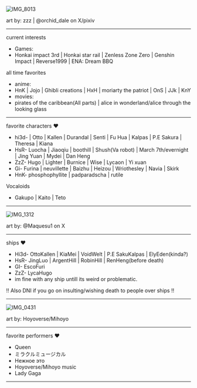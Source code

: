 ![IMG_8013](https://github.com/user-attachments/assets/da1475d4-73c6-40e5-9740-3ccdb4ac4c55)

art by: zzz | @orchid_dale on X/pixiv
-- -- --
current interests
- Games:
- Honkai impact 3rd | Honkai star rail | Zenless Zone Zero | Genshin Impact | Reverse1999 | ENA: Dream BBQ

all time favorites
- anime:
- HnK | Jojo | Ghibli creations | HxH | moriarty the patriot | OnS | JJk | KnY
- movies:
- pirates of the caribbean(All parts) | alice in wonderland/alice through the looking glass
-- -- --
favorite characters ♥
- hi3d- | Otto | Kallen | Durandal | Senti | Fu Hua | Kalpas | P.E Sakura | Theresa | Kiana
- HsR- Luocha | Jiaoqiu | boothill | Shush(Va robot) | March 7th/evernight | Jing Yuan | Mydei | Dan Heng
- ZzZ- Hugo | Lighter | Burnice | Wise | Lycaon | Yi xuan
- Gi- Furina | neuvillette | Baizhu | Heizou | Wriothesley | Navia | Skirk
- HnK- phosphophyllite | padparadscha | rutile

Vocaloids
- Gakupo | Kaito | Teto
-- -- --
![IMG_1312](https://github.com/user-attachments/assets/0ce4f5ba-ca0a-478c-8095-11c62d022e72)

art by: @Maquesu1 on X
-- -- --
ships ♥
- Hi3d- OttoKallen | KiaMei | VoidWelt | P.E SakuKalpas | ElyEden(kinda?)
- HsR- JingLuo | ArgentHill | RobinHill | RenHeng(before death)
- GI- EscoFuri
- ZzZ- LycaHugo
- im fine with any ship untill its weird or problematic.

 !! Also DNI if you go on insulting/wishing death to people over ships !!
-- -- --
![IMG_0431](https://github.com/user-attachments/assets/f924b17a-09be-4944-b1db-38096d999391)

art by: Hoyoverse/Mihoyo
-- -- --
favorite performers ♥
- Queen
- ミラクルミュージカル
- Нежное это
- Hoyoverse/Mihoyo music
- Lady Gaga
-- -- --
<!---]
ChU-0u/ChU-0u is a ✨ special ✨ repository because its `README.md` (this file) appears on your GitHub profile.
You can click the Preview link to take a look at your changes.
--->
